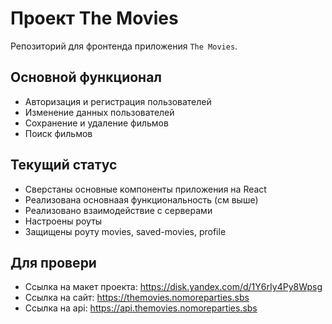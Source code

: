 # Проект The Movies
Репозиторий для фронтенда приложения `The Movies`.

## Основной функционал
* Авторизация и регистрация пользователей
* Изменение данных пользователей
* Сохранение и удаление фильмов
* Поиск фильмов

## Текущий статус
* Сверстаны основные компоненты приложения на React
* Реализована основнаая функциональность (см выше)
* Реализовано взаимодействие с серверами
* Настроены роуты
* Защищены роуту movies, saved-movies, profile

## Для провери
* Ссылка на макет проекта: https://disk.yandex.com/d/1Y6rIy4Py8Wpsg
* Ссылка на сайт: https://themovies.nomoreparties.sbs
* Ссылка на api: https://api.themovies.nomoreparties.sbs

